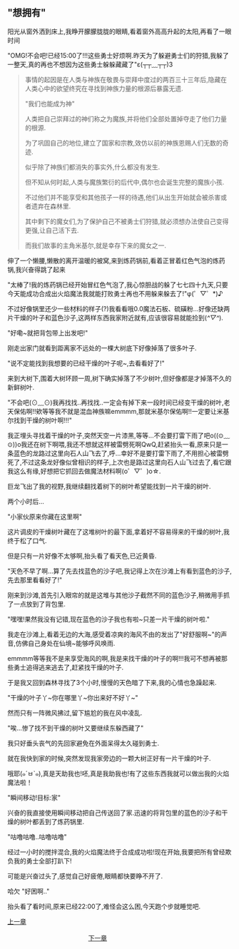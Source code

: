 ## "想拥有"

阳光从窗外洒到床上,我睁开朦朦胧胧的眼睛,看着窗外高高升起的太阳,再看了一眼时间

"OMG!不会吧!已经15:00了!!!这些勇士好烦啊.昨天为了躲避勇士们的狩猎,我躲了一整天,真的再也不想因为这些勇士躲躲藏藏了"ε(┬┬﹏┬┬)3

>事情的起因是在人类与神族在敬畏与崇拜中度过的两百三十三年后,隐藏在人类心中的欲望终究在寻找到神族力量的根源后暴露无遗.
>  
>"我们也能成为神"
>  
>人类把自己崇拜过的神们称之为魔族,并将他们全部处置掉夺走了他们力量的根源.
>  
>为了巩固自己的地位,建立了国家和宗教,效仿以前的神族恩赐人们无数的奇迹.
>  
>似乎除了神族们都消失的事实外,什么都没有发生.
>  
>但不知从何时起,人类与魔族繁衍的后代中,偶尔也会诞生完整的魔族小孩.
>  
>不过他们并不能享受和其他孩子一样的待遇,他们从出生开始就会被杀害或者遗弃在森林里.
>  
>其中剩下的魔女们,为了保护自己不被勇士们狩猎,就必须想办法使自己变得更强,让自己活下去.
>  
>而我们故事的主角米基尔,就是幸存下来的魔女之一.

伸了一个懒腰,懒散的离开温暖的被窝,来到炼药锅前,看着正冒着红色气泡的炼药锅,我兴奋得跳了起来

"太棒了!我的炼药锅已经开始冒红色气泡了,我心惊胆战的躲了七七四十九天,只要今天能成功合成出火焰魔法我就能打败勇士再也不用躲来躲去了!"φ(゜▽゜*)♪

不过好像锅里还少一些材料的样子(?)我看看哦0.0魔法石板、硫磺粉...好像还缺两片干燥的叶子和蓝色沙子,这两样东西我家附近就有,应该很容易就能捡到(*^▽^*).

"好嘞\~就把背包带上出发吧!"

刚走出家门就看到距离家不远处的一棵大树底下好像掉落了很多叶子.

"说不定能找到我想要的已经干燥的叶子呢\~,去看看好了!"

来到大树下,围着大树环顾一周,树下确实掉落了不少树叶,但好像都是才掉落不久的新鲜树叶.

"不会吧(⊙﹏⊙)我再找找..再找找..一定会有掉下来一段时间已经变干燥的树叶,老天保佑啊!!欸等等我不就是混血神族嘛emmmm,那就米基尔保佑啊!!一定要让米基尔找到干燥的树叶啊!!!"

我正埋头寻找着干燥的叶子,突然天空一片漆黑,等等...不会要打雷下雨了吧o((⊙﹏⊙))o我还在树下啊喂,我还不想就这样被雷劈死啊QwQ,赶紧抬头一看,原来只是一条蓝色的龙路过这里向石人山飞去了,呼...幸好不是要打雷下雨了,不用担心被雷劈死了,不过这条龙好像似曾相识的样子,上次也是路过这里向石人山飞过去了,看它跟我这么有缘,好想把它抓回去做魔法材料啊(o゜▽゜)o☆.

巨龙飞出了我的视野,我继续翻找着树下的树叶希望能找到一片干燥的树叶.

两个小时后...

"小家伙原来你藏在这里啊"

这片调皮的干燥树叶藏在了这堆树叶的最下面,拿着好不容易得来的干燥的树叶,我终于松了口气.

但是只有一片好像不太够啊,抬头看了看天色,已近黄昏.

"天色不早了啊...算了先去找蓝色的沙子吧,我记得上次在沙滩上有看到蓝色的沙子,先去那里看看好了!"

刚来到沙滩,首先引入眼帘的就是这堆与其他沙子截然不同的蓝色沙子,稍微用手抓了一点放到了背包里.

"嘿嘿!果然我没有记错,现在蓝色的沙子我也有啦\~只差一片干燥的树叶啦."

我走在沙滩上,看着无边的大海,感受着凉爽的海风不由的发出了"好舒服啊\~"的声音,仿佛自己身处在仙境\~能够呼风唤雨.

emmmm等等我不是来享受海风的啊,我是来找干燥的叶子的啊!!!我可不想再被那些勇士追得逃来逃去了,赶紧找干燥的叶子.

于是我又回到森林寻找了3个小时,慢慢的天色暗了下来,我的心情也急躁起来.

"干燥的叶子丫\~你在哪里丫\~你出来好不好丫\~"

然而只有一阵微风拂过,留下尴尬的我在风中凌乱.

"唉...惨了找不到干燥的树叶又要继续东躲西藏了"

我只好垂头丧气的先回家避免在外面呆得太久碰到勇士.

就在我快到家的时候,突然发现我家旁边的一颗大树正好有一片干燥的叶子.

哦耶(๑´ㅂ`๑),真是天助我也!呸,真是我助我也!有了这些东西我就可以做出我的火焰魔法啦！

"瞬间移动!目标:家"

兴奋的我直接使用瞬间移动把自己传送回了家.迅速的将背包里的蓝色的沙子和干燥的树叶都丢到了炼药锅里.

"咕噜咕噜..咕噜咕噜"

经过一小时的搅拌混合,我的火焰魔法终于合成成功啦!现在开始,我要把所有曾经欺负我的勇士全部打趴下!

可能是兴奋过头了,感觉自己好疲倦,眼睛都快要睁不开了.

哈欠 "好困啊.."

抬头看了看时间,原来已经22:00了,难怪会这么困,今天跑个步就睡觉吧.

[上一章](https://github.com/lrinQVQ/Witch-s-story/blob/master/Chapter1.md) &#160;&#160;&#160;&#160;&#160;&#160;&#160;&#160;&#160;&#160;&#160;&#160;&#160;&#160;&#160;&#160;&#160;&#160;&#160;&#160;&#160;&#160;&#160;&#160;&#160;&#160;&#160;&#160;&#160;&#160;&#160;&#160;&#160;&#160;&#160;&#160;&#160;&#160;&#160;&#160;&#160;&#160;&#160;&#160;&#160;&#160;&#160;&#160;&#160;&#160;&#160;&#160;&#160;&#160;&#160;&#160;&#160;&#160;&#160;&#160;&#160;&#160;&#160;&#160;&#160;&#160;&#160;&#160;&#160;&#160;&#160;&#160;&#160;&#160;&#160;&#160;&#160;&#160;&#160;&#160;&#160;&#160;&#160;&#160;&#160;&#160;&#160;&#160;&#160;&#160;&#160;&#160;&#160;&#160;&#160;&#160;&#160;&#160;&#160;&#160;&#160;&#160;&#160;&#160;&#160;&#160;&#160;&#160;&#160;&#160;&#160;&#160;&#160;&#160;&#160;&#160;&#160;&#160;&#160;&#160;&#160;&#160;&#160;&#160;&#160;&#160;&#160;&#160;&#160;&#160;&#160;&#160;&#160;&#160;&#160;&#160;&#160;&#160;&#160;&#160;&#160;&#160;&#160;&#160;&#160;&#160;&#160;&#160;&#160;&#160;&#160;&#160;&#160;&#160;&#160;&#160;&#160;&#160;&#160;&#160;&#160;&#160;&#160;&#160;&#160;&#160;&#160;&#160;&#160;&#160;&#160;&#160;&#160; [下一章](https://github.com/lrinQVQ/Witch-s-story/blob/master/Chapter3.md)
